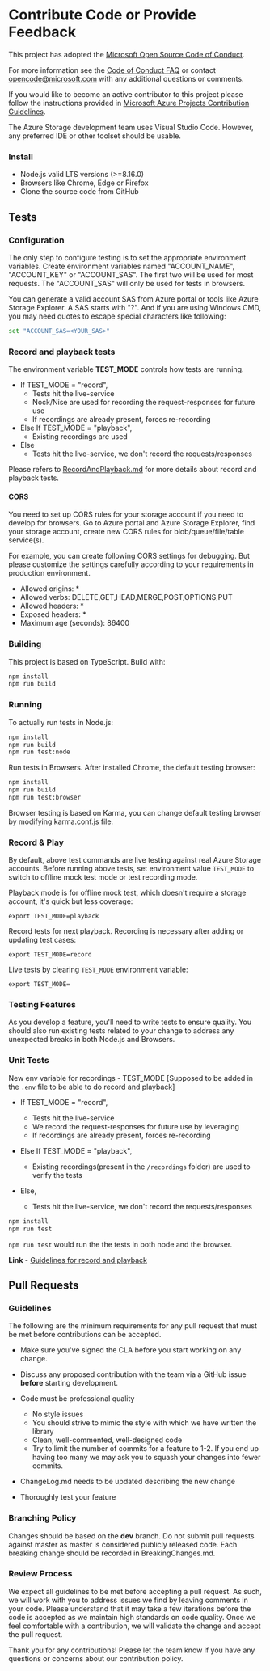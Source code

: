 # Contribute Code or Provide Feedback

This project has adopted the [Microsoft Open Source Code of Conduct](https://opensource.microsoft.com/codeofconduct/).

For more information see the [Code of Conduct FAQ](https://opensource.microsoft.com/codeofconduct/faq/) or contact [opencode@microsoft.com](mailto:opencode@microsoft.com) with any additional questions or comments.

If you would like to become an active contributor to this project please follow the instructions provided in [Microsoft Azure Projects Contribution Guidelines](http://azure.github.io/guidelines/).

The Azure Storage development team uses Visual Studio Code. However, any preferred IDE or other toolset should be usable.

### Install

* Node.js valid LTS versions (>=8.16.0)
* Browsers like Chrome, Edge or Firefox
* Clone the source code from GitHub

## Tests

### Configuration

The only step to configure testing is to set the appropriate environment variables. Create environment variables named "ACCOUNT_NAME", "ACCOUNT_KEY" or "ACCOUNT_SAS". The first two will be used for most requests. The "ACCOUNT_SAS" will only be used for tests in browsers.

You can generate a valid account SAS from Azure portal or tools like Azure Storage Explorer. A SAS starts with "?". And if you are using Windows CMD, you may need quotes to escape special characters like following:

```bash
set "ACCOUNT_SAS=<YOUR_SAS>"
```

### Record and playback tests

The environment variable **TEST_MODE** controls how tests are running.

- If TEST_MODE = "record",
  - Tests hit the live-service
  - Nock/Nise are used for recording the request-responses for future use
  - If recordings are already present, forces re-recording
- Else If TEST_MODE = "playback",
  - Existing recordings are used
- Else
  - Tests hit the live-service, we don't record the requests/responses

Please refers to [RecordAndPlayback.md](./RecordAndPlayback.md) for more details about record and playback tests.

#### CORS

You need to set up CORS rules for your storage account if you need to develop for browsers. Go to Azure portal and Azure Storage Explorer, find your storage account, create new CORS rules for blob/queue/file/table service(s).

For example, you can create following CORS settings for debugging. But please customize the settings carefully according to your requirements in production environment.

- Allowed origins: \*
- Allowed verbs: DELETE,GET,HEAD,MERGE,POST,OPTIONS,PUT
- Allowed headers: \*
- Exposed headers: \*
- Maximum age (seconds): 86400

### Building

This project is based on TypeScript. Build with:

```bash
npm install
npm run build
```

### Running

To actually run tests in Node.js:

```bash
npm install
npm run build
npm run test:node
```

Run tests in Browsers. After installed Chrome, the default testing browser:

```bash
npm install
npm run build
npm run test:browser
```

Browser testing is based on Karma, you can change default testing browser by modifying karma.conf.js file.

### Record & Play

By default, above test commands are live testing against real Azure Storage accounts. Before running above tests, set environment value `TEST_MODE` to switch to offline mock test mode or test recording mode.

Playback mode is for offline mock test, which doesn't require a storage account, it's quick but less coverage:

`export TEST_MODE=playback`

Record tests for next playback. Recording is necessary after adding or updating test cases:

`export TEST_MODE=record`

Live tests by clearing `TEST_MODE` environment variable:

`export TEST_MODE=`

### Testing Features

As you develop a feature, you'll need to write tests to ensure quality. You should also run existing tests related to your change to address any unexpected breaks in both Node.js and Browsers.

### Unit Tests

New env variable for recordings - TEST_MODE [Supposed to be added in the `.env` file to be able to do record and playback]

- If TEST_MODE = "record",

  - Tests hit the live-service
  - We record the request-responses for future use by leveraging
  - If recordings are already present, forces re-recording

- Else If TEST_MODE = "playback",

  - Existing recordings(present in the `/recordings` folder) are used to verify the tests

- Else,

  - Tests hit the live-service, we don't record the requests/responses

```bash
npm install
npm run test
```

`npm run test` would run the the tests in both node and the browser.

**Link** - [Guidelines for record and playback](https://github.com/Azure/azure-sdk-for-js/blob/master/sdk/storage/RecordAndPlayback.md)

## Pull Requests

### Guidelines

The following are the minimum requirements for any pull request that must be met before contributions can be accepted.

- Make sure you've signed the CLA before you start working on any change.
- Discuss any proposed contribution with the team via a GitHub issue **before** starting development.
- Code must be professional quality

  - No style issues
  - You should strive to mimic the style with which we have written the library
  - Clean, well-commented, well-designed code
  - Try to limit the number of commits for a feature to 1-2. If you end up having too many we may ask you to squash your changes into fewer commits.

- ChangeLog.md needs to be updated describing the new change
- Thoroughly test your feature

### Branching Policy

Changes should be based on the **dev** branch. Do not submit pull requests against master as master is considered publicly released code. Each breaking change should be recorded in BreakingChanges.md.

### Review Process

We expect all guidelines to be met before accepting a pull request. As such, we will work with you to address issues we find by leaving comments in your code. Please understand that it may take a few iterations before the code is accepted as we maintain high standards on code quality. Once we feel comfortable with a contribution, we will validate the change and accept the pull request.

Thank you for any contributions! Please let the team know if you have any questions or concerns about our contribution policy.
